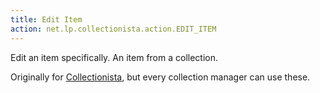 ```yaml
---
title: Edit Item 
action: net.lp.collectionista.action.EDIT_ITEM
---
```

Edit an item specifically. An item from a collection.

Originally for [Collectionista](https://launchpad.net/collectionista), but every collection manager can use these.
